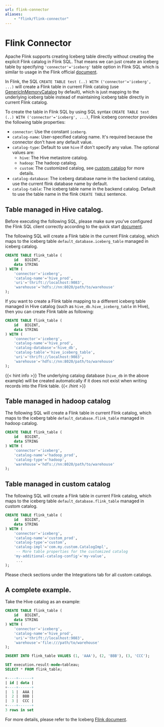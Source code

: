 ```yaml
---
url: flink-connector
aliases:
    - "flink/flink-connector"
---
```

<!--
 - Licensed to the Apache Software Foundation (ASF) under one or more
 - contributor license agreements.  See the NOTICE file distributed with
 - this work for additional information regarding copyright ownership.
 - The ASF licenses this file to You under the Apache License, Version 2.0
 - (the "License"); you may not use this file except in compliance with
 - the License.  You may obtain a copy of the License at
 -
 -   http://www.apache.org/licenses/LICENSE-2.0
 -
 - Unless required by applicable law or agreed to in writing, software
 - distributed under the License is distributed on an "AS IS" BASIS,
 - WITHOUT WARRANTIES OR CONDITIONS OF ANY KIND, either express or implied.
 - See the License for the specific language governing permissions and
 - limitations under the License.
 -->

# Flink Connector
Apache Flink supports creating Iceberg table directly without creating the explicit Flink catalog in Flink SQL. That means we can just create an iceberg table by specifying `'connector'='iceberg'` table option in Flink SQL which is similar to usage in the Flink official [document](https://nightlies.apache.org/flink/flink-docs-release-1.13/docs/connectors/table/overview/).

In Flink, the SQL `CREATE TABLE test (..) WITH ('connector'='iceberg', ...)` will create a Flink table in current Flink catalog (use [GenericInMemoryCatalog](https://ci.apache.org/projects/flink/flink-docs-release-1.13/docs/dev/table/catalogs/#genericinmemorycatalog) by default),
which is just mapping to the underlying iceberg table instead of maintaining iceberg table directly in current Flink catalog.

To create the table in Flink SQL by using SQL syntax `CREATE TABLE test (..) WITH ('connector'='iceberg', ...)`,  Flink iceberg connector provides the following table properties:

* `connector`: Use the constant `iceberg`.
* `catalog-name`: User-specified catalog name. It's required because the connector don't have any default value.
* `catalog-type`: Default to use `hive` if don't specify any value. The optional values are:
    * `hive`: The Hive metastore catalog.
    * `hadoop`: The hadoop catalog.
    * `custom`: The customized catalog, see [custom catalog](../custom-catalog) for more details.
* `catalog-database`: The iceberg database name in the backend catalog, use the current flink database name by default.
* `catalog-table`: The iceberg table name in the backend catalog. Default to use the table name in the flink `CREATE TABLE` sentence.

## Table managed in Hive catalog.

Before executing the following SQL, please make sure you've configured the Flink SQL client correctly according to the quick start [document](../flink).

The following SQL will create a Flink table in the current Flink catalog, which maps to the iceberg table `default_database.iceberg_table` managed in iceberg catalog.

```sql
CREATE TABLE flink_table (
    id   BIGINT,
    data STRING
) WITH (
    'connector'='iceberg',
    'catalog-name'='hive_prod',
    'uri'='thrift://localhost:9083',
    'warehouse'='hdfs://nn:8020/path/to/warehouse'
);
```

If you want to create a Flink table mapping to a different iceberg table managed in Hive catalog (such as `hive_db.hive_iceberg_table` in Hive), then you can create Flink table as following:

```sql
CREATE TABLE flink_table (
    id   BIGINT,
    data STRING
) WITH (
    'connector'='iceberg',
    'catalog-name'='hive_prod',
    'catalog-database'='hive_db',
    'catalog-table'='hive_iceberg_table',
    'uri'='thrift://localhost:9083',
    'warehouse'='hdfs://nn:8020/path/to/warehouse'
);
```

{{< hint info >}}
The underlying catalog database (`hive_db` in the above example) will be created automatically if it does not exist when writing records into the Flink table.
{{< /hint >}}

## Table managed in hadoop catalog

The following SQL will create a Flink table in current Flink catalog, which maps to the iceberg table `default_database.flink_table` managed in hadoop catalog.

```sql
CREATE TABLE flink_table (
    id   BIGINT,
    data STRING
) WITH (
    'connector'='iceberg',
    'catalog-name'='hadoop_prod',
    'catalog-type'='hadoop',
    'warehouse'='hdfs://nn:8020/path/to/warehouse'
);
```

## Table managed in custom catalog

The following SQL will create a Flink table in current Flink catalog, which maps to the iceberg table `default_database.flink_table` managed in custom catalog.

```sql
CREATE TABLE flink_table (
    id   BIGINT,
    data STRING
) WITH (
    'connector'='iceberg',
    'catalog-name'='custom_prod',
    'catalog-type'='custom',
    'catalog-impl'='com.my.custom.CatalogImpl',
     -- More table properties for the customized catalog
    'my-additional-catalog-config'='my-value',
     ...
);
```

Please check sections under the Integrations tab for all custom catalogs.

## A complete example.

Take the Hive catalog as an example:

```sql
CREATE TABLE flink_table (
    id   BIGINT,
    data STRING
) WITH (
    'connector'='iceberg',
    'catalog-name'='hive_prod',
    'uri'='thrift://localhost:9083',
    'warehouse'='file:///path/to/warehouse'
);

INSERT INTO flink_table VALUES (1, 'AAA'), (2, 'BBB'), (3, 'CCC');

SET execution.result-mode=tableau;
SELECT * FROM flink_table;

+----+------+
| id | data |
+----+------+
|  1 |  AAA |
|  2 |  BBB |
|  3 |  CCC |
+----+------+
3 rows in set
```

For more details, please refer to the Iceberg [Flink document](../flink).